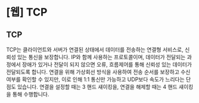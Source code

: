 # [웹] TCP







## TCP

TCP는 클라이언트와 서버가 연결된 상태에서 데이터를 전송하는 연결형 서비스로, 신뢰성 있는 통신을 보장합니다. IP와 함께 사용하는 프로토콜이며, 데이터가 전달되는 과정에서 장애가 있거나 전달이 되지 않으면 오류, 흐름제어를 통해 신뢰성 있는 데이터가 전달되도록 합니다. 연결을 위해 가상회선 방식을 사용하여 전송 순서를 보장하고 수신 여부를 확인할 수 있지만, 이로 인해 1:1 통신만 가능하고 UDP보다 속도가 느리다는 단점도 있습니다. 연결을 설정할 때는 3 핸드 섀이킹을, 연결을 해제할 때는 4 핸드 섀이킹을 통해 수행합니다.

